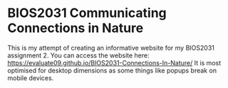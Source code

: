 # BIOS2031 Communicating Connections in Nature
This is my attempt of creating an informative website for my BIOS2031 assignment 2.
You can access the website here: https://evaluate09.github.io/BIOS2031-Connections-In-Nature/
It is most optimised for desktop dimensions as some things like popups break on mobile devices.
